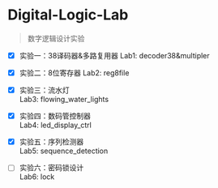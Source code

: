 # Digital-Logic-Lab
> 数字逻辑设计实验

- [x] 实验一：38译码器&多路复用器
  Lab1: decoder38&multipler

- [x] 实验二：8位寄存器
  Lab2: reg8file

- [x] 实验三：流水灯  
  Lab3: flowing_water_lights

- [x] 实验四：数码管控制器  
  Lab4: led_display_ctrl  
  
- [x] 实验五：序列检测器  
  Lab5: sequence_detection

- [ ] 实验六：密码锁设计  
  Lab6: lock
